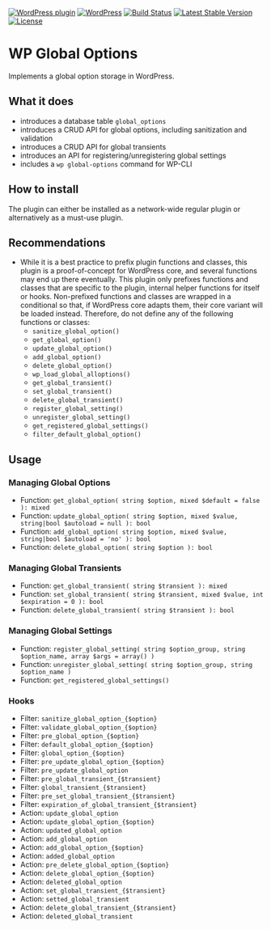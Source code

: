 [![WordPress plugin](https://img.shields.io/wordpress/plugin/v/wp-global-options.svg?maxAge=2592000)](https://wordpress.org/plugins/wp-global-options/)
[![WordPress](https://img.shields.io/wordpress/v/wp-global-options.svg?maxAge=2592000)](https://wordpress.org/plugins/wp-global-options/)
[![Build Status](https://api.travis-ci.org/felixarntz/wp-global-options.png?branch=master)](https://travis-ci.org/felixarntz/wp-global-options)
[![Latest Stable Version](https://poser.pugx.org/felixarntz/wp-global-options/version)](https://packagist.org/packages/felixarntz/wp-global-options)
[![License](https://poser.pugx.org/felixarntz/wp-global-options/license)](https://packagist.org/packages/felixarntz/wp-global-options)

# WP Global Options

Implements a global option storage in WordPress.

## What it does

* introduces a database table `global_options`
* introduces a CRUD API for global options, including sanitization and validation
* introduces a CRUD API for global transients
* introduces an API for registering/unregistering global settings
* includes a `wp global-options` command for WP-CLI

## How to install

The plugin can either be installed as a network-wide regular plugin or alternatively as a must-use plugin.

## Recommendations

* While it is a best practice to prefix plugin functions and classes, this plugin is a proof-of-concept for WordPress core, and several functions may end up there eventually. This plugin only prefixes functions and classes that are specific to the plugin, internal helper functions for itself or hooks. Non-prefixed functions and classes are wrapped in a conditional so that, if WordPress core adapts them, their core variant will be loaded instead. Therefore, do not define any of the following functions or classes:
  * `sanitize_global_option()`
  * `get_global_option()`
  * `update_global_option()`
  * `add_global_option()`
  * `delete_global_option()`
  * `wp_load_global_alloptions()`
  * `get_global_transient()`
  * `set_global_transient()`
  * `delete_global_transient()`
  * `register_global_setting()`
  * `unregister_global_setting()`
  * `get_registered_global_settings()`
  * `filter_default_global_option()`

## Usage

### Managing Global Options

* Function: `get_global_option( string $option, mixed $default = false ): mixed`
* Function: `update_global_option( string $option, mixed $value, string|bool $autoload = null ): bool`
* Function: `add_global_option( string $option, mixed $value, string|bool $autoload = 'no' ): bool`
* Function: `delete_global_option( string $option ): bool`

### Managing Global Transients

* Function: `get_global_transient( string $transient ): mixed`
* Function: `set_global_transient( string $transient, mixed $value, int $expiration = 0 ): bool`
* Function: `delete_global_transient( string $transient ): bool`

### Managing Global Settings

* Function: `register_global_setting( string $option_group, string $option_name, array $args = array() )`
* Function: `unregister_global_setting( string $option_group, string $option_name )`
* Function: `get_registered_global_settings()`

### Hooks

* Filter: `sanitize_global_option_{$option}`
* Filter: `validate_global_option_{$option}`
* Filter: `pre_global_option_{$option}`
* Filter: `default_global_option_{$option}`
* Filter: `global_option_{$option}`
* Filter: `pre_update_global_option_{$option}`
* Filter: `pre_update_global_option`
* Filter: `pre_global_transient_{$transient}`
* Filter: `global_transient_{$transient}`
* Filter: `pre_set_global_transient_{$transient}`
* Filter: `expiration_of_global_transient_{$transient}`
* Action: `update_global_option`
* Action: `update_global_option_{$option}`
* Action: `updated_global_option`
* Action: `add_global_option`
* Action: `add_global_option_{$option}`
* Action: `added_global_option`
* Action: `pre_delete_global_option_{$option}`
* Action: `delete_global_option_{$option}`
* Action: `deleted_global_option`
* Action: `set_global_transient_{$transient}`
* Action: `setted_global_transient`
* Action: `delete_global_transient_{$transient}`
* Action: `deleted_global_transient`
